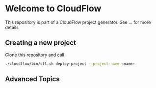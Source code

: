# Welcome to CloudFlow

This repository is part of a CloudFlow project generator. See ... for more details

## Creating a new project

Clone this repository and call

```bash
./cloudflow/bin/cfl.sh deploy-project --project-name <name>
```

## Advanced Topics
